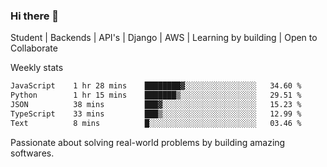 ### Hi there 👋 

Student | Backends | API's | Django | AWS |  Learning by building | Open to Collaborate

Weekly stats
<!--START_SECTION:waka-->

```txt
JavaScript    1 hr 28 mins    ████████▓░░░░░░░░░░░░░░░░   34.60 %
Python        1 hr 15 mins    ███████▒░░░░░░░░░░░░░░░░░   29.51 %
JSON          38 mins         ███▓░░░░░░░░░░░░░░░░░░░░░   15.23 %
TypeScript    33 mins         ███▒░░░░░░░░░░░░░░░░░░░░░   12.99 %
Text          8 mins          █░░░░░░░░░░░░░░░░░░░░░░░░   03.46 %
```

<!--END_SECTION:waka-->


Passionate about solving real-world problems by building amazing softwares.
